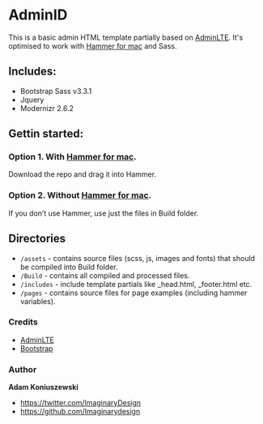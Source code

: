 AdminID
==========================

This is a basic admin HTML template partially based on [AdminLTE](https://github.com/almasaeed2010/AdminLTE). It's optimised to work with [Hammer for mac](http://hammerformac.com/) and Sass.

## Includes:

* Bootstrap Sass v3.3.1
* Jquery
* Modernizr 2.6.2

## Gettin started:

### Option 1. With  [Hammer for mac](http://hammerformac.com/).

Download the repo and drag it into Hammer.

### Option 2. Without [Hammer for mac](http://hammerformac.com/).

If you don’t use Hammer, use just the files in Build folder.

## Directories

* `/assets` - contains source files (scss, js, images and fonts) that should be compiled into Build folder.
* `/Build` - contains all compiled and processed files.
* `/includes` - include template partials like _head.html, _footer.html etc.
* `/pages` - contains source files for page examples (including hammer variables).

### Credits

* [AdminLTE](https://github.com/almasaeed2010/AdminLTE)
* [Bootstrap](https://github.com/twbs/bootstrap)

### Author

**Adam Koniuszewski**

- <https://twitter.com/ImaginaryDesign>
- <https://github.com/Imaginarydesign>
